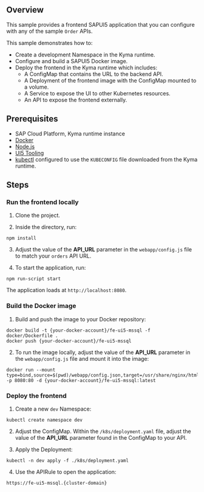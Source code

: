 ## Overview

This sample provides a frontend SAPUI5 application that you can configure with any of the sample `Order` APIs.

This sample demonstrates how to:

- Create a development Namespace in the Kyma runtime.
- Configure and build a SAPUI5 Docker image.
- Deploy the frontend in the Kyma runtime which includes:
  - A ConfigMap that contains the URL to the backend API.
  - A Deployment of the frontend image with the ConfigMap mounted to a volume.
  - A Service to expose the UI to other Kubernetes resources.
  - An API to expose the frontend externally.

## Prerequisites

- SAP Cloud Platform, Kyma runtime instance
- [Docker](https://www.docker.com/)
- [Node.js](https://nodejs.org/en/)
- [UI5 Tooling](https://github.com/SAP/ui5-tooling)
- [kubectl](https://kubernetes.io/docs/tasks/tools/install-kubectl/) configured to use the `KUBECONFIG` file downloaded from the Kyma runtime.

## Steps

### Run the frontend locally

1. Clone the project.

2. Inside the directory, run:

 ```
 npm install
 ```

3. Adjust the value of the **API_URL** parameter in the `webapp/config.js` file to match your `orders` API URL.

4. To start the application, run:

 ```
 npm run-script start
 ```

 The application loads at `http://localhost:8080`.

### Build the Docker image

1. Build and push the image to your Docker repository:

  ```
  docker build -t {your-docker-account}/fe-ui5-mssql -f docker/Dockerfile .
  docker push {your-docker-account}/fe-ui5-mssql
  ```

2. To run the image locally, adjust the value of the **API_URL** parameter in the `webapp/config.js` file and mount it into the image:

  ```
  docker run --mount type=bind,source=$(pwd)/webapp/config.json,target=/usr/share/nginx/html/config.json -p 8080:80 -d {your-docker-account}/fe-ui5-mssql:latest
  ```

### Deploy the frontend

1. Create a new `dev` Namespace:

  ```shell script
  kubectl create namespace dev
  ```

2. Adjust the ConfigMap. Within the `/k8s/deployment.yaml` file, adjust the value of the **API_URL** parameter found in the ConfigMap to your API.

3. Apply the Deployment:

  ```shell script
  kubectl -n dev apply -f ./k8s/deployment.yaml
  ```

4. Use the APIRule to open the application:
  ```
  https://fe-ui5-mssql.{cluster-domain}
  ```
